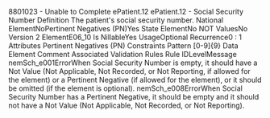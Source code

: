 

8801023 - Unable to Complete
ePatient.12
ePatient.12 - Social Security Number
Definition
The patient's social security number.
National ElementNoPertinent Negatives (PN)Yes
State ElementNo
NOT ValuesNo
Version 2 ElementE06_10
Is NillableYes
UsageOptional
Recurrence0 : 1
Attributes
Pertinent Negatives (PN)
Constraints
Pattern
[0-9]{9}
Data Element Comment
Associated Validation Rules
Rule IDLevelMessage
nemSch_e001ErrorWhen Social Security Number is empty, it should have a Not Value (Not Applicable, Not
Recorded, or Not Reporting, if allowed for the element) or a Pertinent Negative (if allowed for the
element), or it should be omitted (if the element is optional).
nemSch_e008ErrorWhen Social Security Number has a Pertinent Negative, it should be empty and it should not
have a Not Value (Not Applicable, Not Recorded, or Not Reporting).